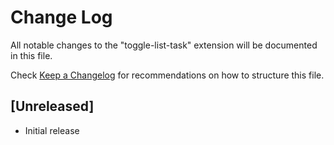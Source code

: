 # Change Log

All notable changes to the "toggle-list-task" extension will be documented in this file.

Check [Keep a Changelog](http://keepachangelog.com/) for recommendations on how to structure this file.

## [Unreleased]

- Initial release